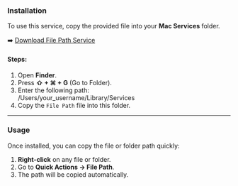 ### Installation

To use this service, copy the provided file into your **Mac Services** folder.  

➡️ [Download File Path Service](./main/File%20Path.workflow.zip)

#### Steps:
1. Open **Finder**.  
2. Press **⇧ + ⌘ + G** (Go to Folder).  
3. Enter the following path:  
/Users/your_username/Library/Services
4. Copy the `File Path` file into this folder.  

---

### Usage

Once installed, you can copy the file or folder path quickly:

1. **Right-click** on any file or folder.  
2. Go to **Quick Actions → File Path**.  
3. The path will be copied automatically.     
